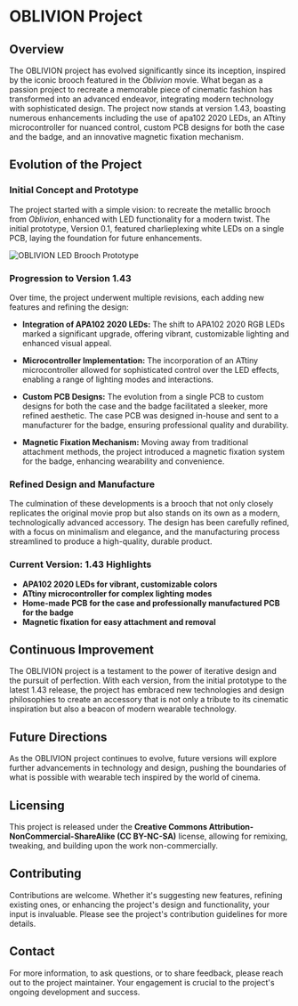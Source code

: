 # OBLIVION Project

## Overview

The OBLIVION project has evolved significantly since its inception, inspired by the iconic brooch featured in the *Oblivion* movie. What began as a passion project to recreate a memorable piece of cinematic fashion has transformed into an advanced endeavor, integrating modern technology with sophisticated design. The project now stands at version 1.43, boasting numerous enhancements including the use of apa102 2020 LEDs, an ATtiny microcontroller for nuanced control, custom PCB designs for both the case and the badge, and an innovative magnetic fixation mechanism.

## Evolution of the Project

### Initial Concept and Prototype

The project started with a simple vision: to recreate the metallic brooch from *Oblivion*, enhanced with LED functionality for a modern twist. The initial prototype, Version 0.1, featured charlieplexing white LEDs on a single PCB, laying the foundation for future enhancements.

![OBLIVION LED Brooch Prototype](https://user-images.githubusercontent.com/12121516/116211452-195be680-a744-11eb-9233-8e2fc53536b4.png)

### Progression to Version 1.43

Over time, the project underwent multiple revisions, each adding new features and refining the design:

- **Integration of APA102 2020 LEDs:** The shift to APA102 2020 RGB LEDs marked a significant upgrade, offering vibrant, customizable lighting and enhanced visual appeal.

- **Microcontroller Implementation:** The incorporation of an ATtiny microcontroller allowed for sophisticated control over the LED effects, enabling a range of lighting modes and interactions.

- **Custom PCB Designs:** The evolution from a single PCB to custom designs for both the case and the badge facilitated a sleeker, more refined aesthetic. The case PCB was designed in-house and sent to a manufacturer for the badge, ensuring professional quality and durability.

- **Magnetic Fixation Mechanism:** Moving away from traditional attachment methods, the project introduced a magnetic fixation system for the badge, enhancing wearability and convenience.

### Refined Design and Manufacture

The culmination of these developments is a brooch that not only closely replicates the original movie prop but also stands on its own as a modern, technologically advanced accessory. The design has been carefully refined, with a focus on minimalism and elegance, and the manufacturing process streamlined to produce a high-quality, durable product.

### Current Version: 1.43 Highlights

- **APA102 2020 LEDs for vibrant, customizable colors**
- **ATtiny microcontroller for complex lighting modes**
- **Home-made PCB for the case and professionally manufactured PCB for the badge**
- **Magnetic fixation for easy attachment and removal**

## Continuous Improvement

The OBLIVION project is a testament to the power of iterative design and the pursuit of perfection. With each version, from the initial prototype to the latest 1.43 release, the project has embraced new technologies and design philosophies to create an accessory that is not only a tribute to its cinematic inspiration but also a beacon of modern wearable technology.

## Future Directions

As the OBLIVION project continues to evolve, future versions will explore further advancements in technology and design, pushing the boundaries of what is possible with wearable tech inspired by the world of cinema.

## Licensing

This project is released under the **Creative Commons Attribution-NonCommercial-ShareAlike (CC BY-NC-SA)** license, allowing for remixing, tweaking, and building upon the work non-commercially.

## Contributing

Contributions are welcome. Whether it's suggesting new features, refining existing ones, or enhancing the project's design and functionality, your input is invaluable. Please see the project's contribution guidelines for more details.

## Contact

For more information, to ask questions, or to share feedback, please reach out to the project maintainer. Your engagement is crucial to the project's ongoing development and success.
